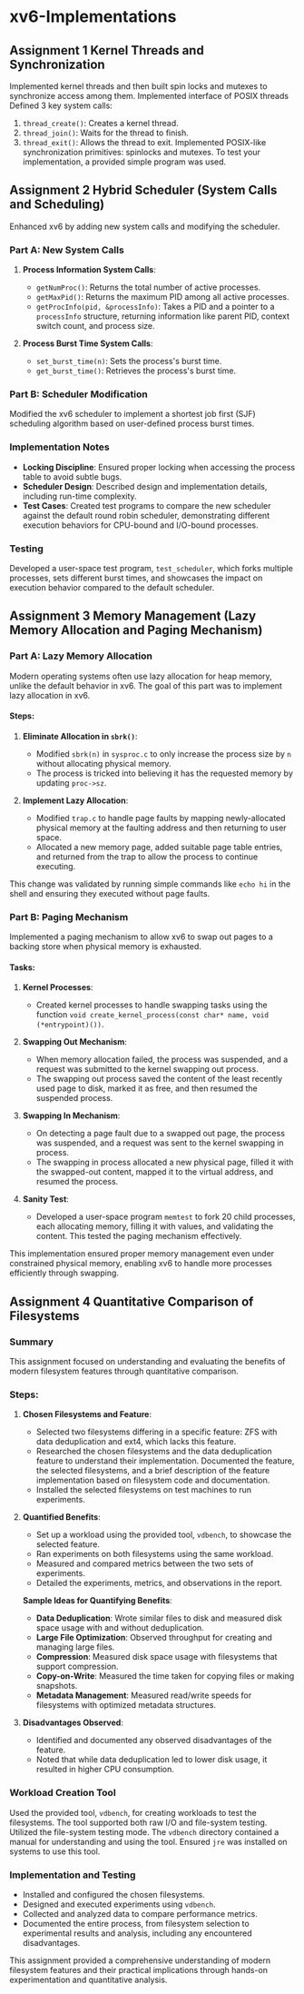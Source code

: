 # xv6-Implementations

## Assignment 1 Kernel Threads and Synchronization
Implemented kernel threads and then built spin locks and mutexes to synchronize access among them. 
Implemented interface of POSIX threads 
Defined 3 key system calls:
1. `thread_create()`: Creates a kernel thread.
2. `thread_join()`: Waits for the thread to finish.
3. `thread_exit()`: Allows the thread to exit.
Implemented POSIX-like synchronization primitives: spinlocks and mutexes. To test your implementation, a provided simple program was used.

## Assignment 2 Hybrid Scheduler (System Calls and Scheduling)
Enhanced xv6 by adding new system calls and modifying the scheduler.

### Part A: New System Calls
1. **Process Information System Calls**:
   - `getNumProc()`: Returns the total number of active processes.
   - `getMaxPid()`: Returns the maximum PID among all active processes.
   - `getProcInfo(pid, &processInfo)`: Takes a PID and a pointer to a `processInfo` structure, returning information like parent PID, context switch count, and process size.

2. **Process Burst Time System Calls**:
   - `set_burst_time(n)`: Sets the process's burst time.
   - `get_burst_time()`: Retrieves the process's burst time.

### Part B: Scheduler Modification
Modified the xv6 scheduler to implement a shortest job first (SJF) scheduling algorithm based on user-defined process burst times.

### Implementation Notes
- **Locking Discipline**: Ensured proper locking when accessing the process table to avoid subtle bugs.
- **Scheduler Design**: Described design and implementation details, including run-time complexity.
- **Test Cases**: Created test programs to compare the new scheduler against the default round robin scheduler, demonstrating different execution behaviors for CPU-bound and I/O-bound processes.

### Testing
Developed a user-space test program, `test_scheduler`, which forks multiple processes, sets different burst times, and showcases the impact on execution behavior compared to the default scheduler.


## Assignment 3 Memory Management (Lazy Memory Allocation and Paging Mechanism)

### Part A: Lazy Memory Allocation
Modern operating systems often use lazy allocation for heap memory, unlike the default behavior in xv6. The goal of this part was to implement lazy allocation in xv6.

#### Steps:
1. **Eliminate Allocation in `sbrk()`**:
   - Modified `sbrk(n)` in `sysproc.c` to only increase the process size by `n` without allocating physical memory.
   - The process is tricked into believing it has the requested memory by updating `proc->sz`.

2. **Implement Lazy Allocation**:
   - Modified `trap.c` to handle page faults by mapping newly-allocated physical memory at the faulting address and then returning to user space.
   - Allocated a new memory page, added suitable page table entries, and returned from the trap to allow the process to continue executing.

This change was validated by running simple commands like `echo hi` in the shell and ensuring they executed without page faults.

### Part B: Paging Mechanism
Implemented a paging mechanism to allow xv6 to swap out pages to a backing store when physical memory is exhausted.

#### Tasks:
1. **Kernel Processes**:
   - Created kernel processes to handle swapping tasks using the function `void create_kernel_process(const char* name, void (*entrypoint)())`.

2. **Swapping Out Mechanism**:
   - When memory allocation failed, the process was suspended, and a request was submitted to the kernel swapping out process.
   - The swapping out process saved the content of the least recently used page to disk, marked it as free, and then resumed the suspended process.

3. **Swapping In Mechanism**:
   - On detecting a page fault due to a swapped out page, the process was suspended, and a request was sent to the kernel swapping in process.
   - The swapping in process allocated a new physical page, filled it with the swapped-out content, mapped it to the virtual address, and resumed the process.

4. **Sanity Test**:
   - Developed a user-space program `memtest` to fork 20 child processes, each allocating memory, filling it with values, and validating the content. This tested the paging mechanism effectively.

This implementation ensured proper memory management even under constrained physical memory, enabling xv6 to handle more processes efficiently through swapping.

## Assignment 4 Quantitative Comparison of Filesystems

### Summary

This assignment focused on understanding and evaluating the benefits of modern filesystem features through quantitative comparison.

### Steps:

1. **Chosen Filesystems and Feature**:
   - Selected two filesystems differing in a specific feature: ZFS with data deduplication and ext4, which lacks this feature.
   - Researched the chosen filesystems and the data deduplication feature to understand their implementation. Documented the feature, the selected filesystems, and a brief description of the feature implementation based on filesystem code and documentation.
   - Installed the selected filesystems on test machines to run experiments.

2. **Quantified Benefits**:
   - Set up a workload using the provided tool, `vdbench`, to showcase the selected feature.
   - Ran experiments on both filesystems using the same workload.
   - Measured and compared metrics between the two sets of experiments.
   - Detailed the experiments, metrics, and observations in the report.

   **Sample Ideas for Quantifying Benefits**:
   - **Data Deduplication**: Wrote similar files to disk and measured disk space usage with and without deduplication.
   - **Large File Optimization**: Observed throughput for creating and managing large files.
   - **Compression**: Measured disk space usage with filesystems that support compression.
   - **Copy-on-Write**: Measured the time taken for copying files or making snapshots.
   - **Metadata Management**: Measured read/write speeds for filesystems with optimized metadata structures.

3. **Disadvantages Observed**:
   - Identified and documented any observed disadvantages of the feature.
   - Noted that while data deduplication led to lower disk usage, it resulted in higher CPU consumption.

### Workload Creation Tool
Used the provided tool, `vdbench`, for creating workloads to test the filesystems. The tool supported both raw I/O and file-system testing. Utilized the file-system testing mode. The `vdbench` directory contained a manual for understanding and using the tool. Ensured `jre` was installed on systems to use this tool.

### Implementation and Testing
- Installed and configured the chosen filesystems.
- Designed and executed experiments using `vdbench`.
- Collected and analyzed data to compare performance metrics.
- Documented the entire process, from filesystem selection to experimental results and analysis, including any encountered disadvantages.

This assignment provided a comprehensive understanding of modern filesystem features and their practical implications through hands-on experimentation and quantitative analysis.